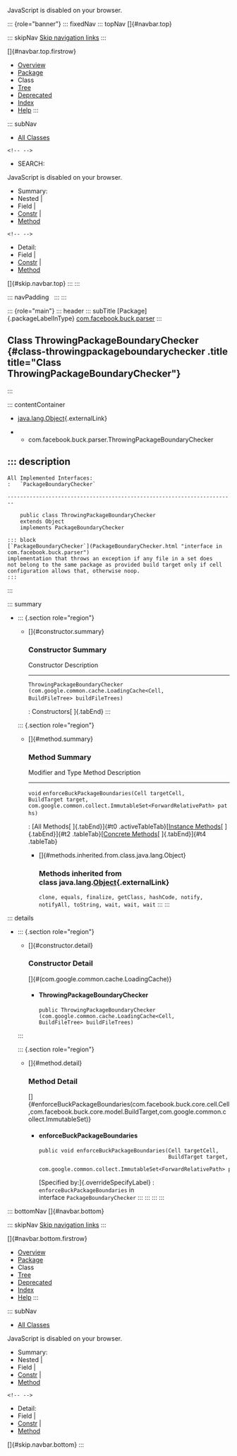<div>

JavaScript is disabled on your browser.

</div>

::: {role="banner"}
::: fixedNav
::: topNav
[]{#navbar.top}

::: skipNav
[Skip navigation links](#skip.navbar.top "Skip navigation links")
:::

[]{#navbar.top.firstrow}

-   [Overview](../../../../index.html)
-   [Package](package-summary.html)
-   Class
-   [Tree](package-tree.html)
-   [Deprecated](../../../../deprecated-list.html)
-   [Index](../../../../index-all.html)
-   [Help](../../../../help-doc.html)
:::

::: subNav
-   [All Classes](../../../../allclasses.html)

```{=html}
<!-- -->
```
-   SEARCH:

<div>

<div>

JavaScript is disabled on your browser.

</div>

</div>

<div>

-   Summary: 
-   Nested \| 
-   Field \| 
-   [Constr](#constructor.summary) \| 
-   [Method](#method.summary)

```{=html}
<!-- -->
```
-   Detail: 
-   Field \| 
-   [Constr](#constructor.detail) \| 
-   [Method](#method.detail)

</div>

[]{#skip.navbar.top}
:::
:::

::: navPadding
 
:::
:::

::: {role="main"}
::: header
::: subTitle
[Package]{.packageLabelInType} [com.facebook.buck.parser](package-summary.html)
:::

## Class ThrowingPackageBoundaryChecker {#class-throwingpackageboundarychecker .title title="Class ThrowingPackageBoundaryChecker"}
:::

::: contentContainer
-   [java.lang.Object](http://docs.oracle.com/javase/7/docs/api/java/lang/Object.html?is-external=true "class or interface in java.lang"){.externalLink}

-   -   com.facebook.buck.parser.ThrowingPackageBoundaryChecker

::: description
-   

    All Implemented Interfaces:
    :   `PackageBoundaryChecker`

    ------------------------------------------------------------------------

        public class ThrowingPackageBoundaryChecker
        extends Object
        implements PackageBoundaryChecker

    ::: block
    [`PackageBoundaryChecker`](PackageBoundaryChecker.html "interface in com.facebook.buck.parser")
    implementation that throws an exception if any file in a set does
    not belong to the same package as provided build target only if cell
    configuration allows that, otherwise noop.
    :::
:::

::: summary
-   ::: {.section role="region"}
    -   []{#constructor.summary}

        ### Constructor Summary

          Constructor                                                                                                 Description
          ----------------------------------------------------------------------------------------------------------- -------------
          `ThrowingPackageBoundaryChecker​(com.google.common.cache.LoadingCache<Cell,​BuildFileTree> buildFileTrees)`    

          : Constructors[ ]{.tabEnd}
    :::

    ::: {.section role="region"}
    -   []{#method.summary}

        ### Method Summary

          Modifier and Type   Method                                                                                                                                                                                           Description
          ------------------- ------------------------------------------------------------------------------------------------------------------------------------------------------------------------------------------------ -------------
          `void`              `enforceBuckPackageBoundaries​(Cell targetCell,                             BuildTarget target,                             com.google.common.collect.ImmutableSet<ForwardRelativePath> paths)`    

          : [All Methods[ ]{.tabEnd}]{#t0 .activeTableTab}[[Instance
          Methods](javascript:show(2);)[ ]{.tabEnd}]{#t2
          .tableTab}[[Concrete
          Methods](javascript:show(8);)[ ]{.tabEnd}]{#t4 .tableTab}

        -   []{#methods.inherited.from.class.java.lang.Object}

            ### Methods inherited from class java.lang.[Object](http://docs.oracle.com/javase/7/docs/api/java/lang/Object.html?is-external=true "class or interface in java.lang"){.externalLink}

            `clone, equals, finalize, getClass, hashCode, notify, notifyAll, toString, wait, wait, wait`
    :::
:::

::: details
-   ::: {.section role="region"}
    -   []{#constructor.detail}

        ### Constructor Detail

        []{#<init>(com.google.common.cache.LoadingCache)}

        -   #### ThrowingPackageBoundaryChecker

                public ThrowingPackageBoundaryChecker​(com.google.common.cache.LoadingCache<Cell,​BuildFileTree> buildFileTrees)
    :::

    ::: {.section role="region"}
    -   []{#method.detail}

        ### Method Detail

        []{#enforceBuckPackageBoundaries(com.facebook.buck.core.cell.Cell,com.facebook.buck.core.model.BuildTarget,com.google.common.collect.ImmutableSet)}

        -   #### enforceBuckPackageBoundaries

            ``` methodSignature
            public void enforceBuckPackageBoundaries​(Cell targetCell,
                                                     BuildTarget target,
                                                     com.google.common.collect.ImmutableSet<ForwardRelativePath> paths)
            ```

            [Specified by:]{.overrideSpecifyLabel}
            :   `enforceBuckPackageBoundaries` in
                interface `PackageBoundaryChecker`
    :::
:::
:::
:::

::: bottomNav
[]{#navbar.bottom}

::: skipNav
[Skip navigation links](#skip.navbar.bottom "Skip navigation links")
:::

[]{#navbar.bottom.firstrow}

-   [Overview](../../../../index.html)
-   [Package](package-summary.html)
-   Class
-   [Tree](package-tree.html)
-   [Deprecated](../../../../deprecated-list.html)
-   [Index](../../../../index-all.html)
-   [Help](../../../../help-doc.html)
:::

::: subNav
-   [All Classes](../../../../allclasses.html)

<div>

<div>

JavaScript is disabled on your browser.

</div>

</div>

<div>

-   Summary: 
-   Nested \| 
-   Field \| 
-   [Constr](#constructor.summary) \| 
-   [Method](#method.summary)

```{=html}
<!-- -->
```
-   Detail: 
-   Field \| 
-   [Constr](#constructor.detail) \| 
-   [Method](#method.detail)

</div>

[]{#skip.navbar.bottom}
:::

